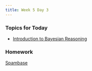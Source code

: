 ```yaml
---
title: Week 5 Day 3
---
```


### Topics for Today
* [Introduction to Bayesian Reasoning](https://github.com/tiy-lv-python-2015-06/class-notes/blob/master/week5/07%20Intro%20to%20Bayesian%20Reasoning.ipynb)

### Homework
[Spambase](https://github.com/tiy-lv-python-2015-06/spambase)
